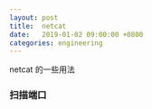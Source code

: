 ```yaml
---
layout: post
title:  netcat
date:   2019-01-02 09:00:00 +0800
categories: engineering
---
```

netcat 的一些用法
### 扫描端口
